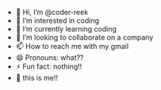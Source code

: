 - 👋 Hi, I’m @coder-reek
- 👀 I’m interested in coding 
- 🌱 I’m currently learning coding 
- 💞️ I’m looking to collaborate on a company 
- 📫 How to reach me with my gmail
- 😄 Pronouns: what??
- ⚡ Fun fact: nothing!!
- 🎃 this is me!!
<!---
coder-reek/coder-reek is a ✨ special ✨ repository because its `README.md` (this file) appears on your GitHub profile.
You can click the Preview link to take a look at your changes.
--->
